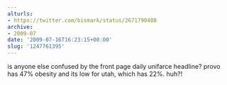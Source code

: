 ```yaml
---
alturls:
- https://twitter.com/bismark/status/2671790480
archive:
- 2009-07
date: '2009-07-16T16:23:15+00:00'
slug: '1247761395'
---
```


is anyone else confused by the front page daily unifarce headline? provo has 47% obesity and its low for utah, which has 22%. huh?!

